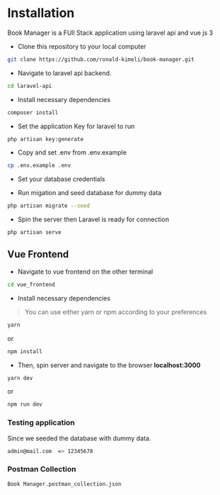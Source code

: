 # Installation

Book Manager is a FUll Stack application using laravel api and vue js 3

* Clone this repository to your local computer

```bash
git clone https://github.com/ronald-kimeli/book-manager.git
```

* Navigate to laravel api backend.

```bash
cd laravel-api
```

* Install necessary dependencies

```bash
composer install
```

* Set the application Key for laravel to run

```bash
php artisan key:generate
```

* Copy and set .env from .env.example

```bash
cp .env.example .env
```

* Set your database credentials

* Run migation and seed database for dummy data

```bash
php artisan migrate --seed 
```

* Spin the server then Laravel is ready for connection

```bash
php artisan serve
```

## Vue Frontend

* Navigate to vue frontend on the other terminal

```bash
cd vue_frontend
```

* Install necessary dependencies

> You can use either yarn or npm according to your preferences

```bash
yarn 
```

or

```bash
npm install
```

* Then, spin server and navigate to the browser **localhost:3000**

```bash
yarn dev
```

or 

```bash
npm run dev
```

### Testing application

Since we seeded the database with dummy data.

```bash
admin@mail.com  => 12345678
```


### Postman Collection

```bash
Book Manager.postman_collection.json
```




